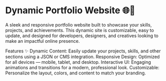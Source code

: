 # Dynamic Portfolio Website 🌐💼
A sleek and responsive portfolio website built to showcase your skills, projects, and achievements. This dynamic site is customizable, easy to update, and designed for developers, designers, and creatives looking to make an impactful online presence.

Features ✨
Dynamic Content: Easily update your projects, skills, and other sections using a JSON or CMS integration.
Responsive Design: Optimized for all devices — mobile, tablet, and desktop.
Interactive UI: Engaging animations and transitions for a modern, professional look.
Customizable: Personalize the layout, colors, and content to match your branding.

